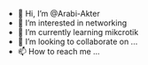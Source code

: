 - 👋 Hi, I’m @Arabi-Akter
- 👀 I’m interested in networking  
- 🌱 I’m currently learning mikcrotik  
- 💞️ I’m looking to collaborate on ...
- 📫 How to reach me ...

<!---
Hirakib/Hirakib is a ✨ special ✨ repository because its `README.md` (this file) appears on your GitHub profile.
You can click the Preview link to take a look at your changes.
--->
